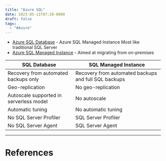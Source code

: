 ```yaml
---
title: "Azure SQL"
date: 2023-05-11T07:28-0800
draft: false
tags: 
  - "#Azure"
---
```

- [Azure SQL Database](/notes/) - Azure SQL Managed Instance Most like traditional SQL Server
- [Azure SQL Managed Instance](/notes/) - Aimed at migrating from on-premises

| SQL Database | SQL Managed Instance |
|---|---|
| Recovery from automated backups only | Recovery from automated backups and full SQL backups |
|Geo-replication | No geo-replication |
| Autoscale supported in serverless model | No autoscale |
| Automatic tuning | No automatic tuning |
| No SQL Server Profiler | SQL Server Profiler |
| No SQL Server Agent | SQL Server Agent |


---
# References
